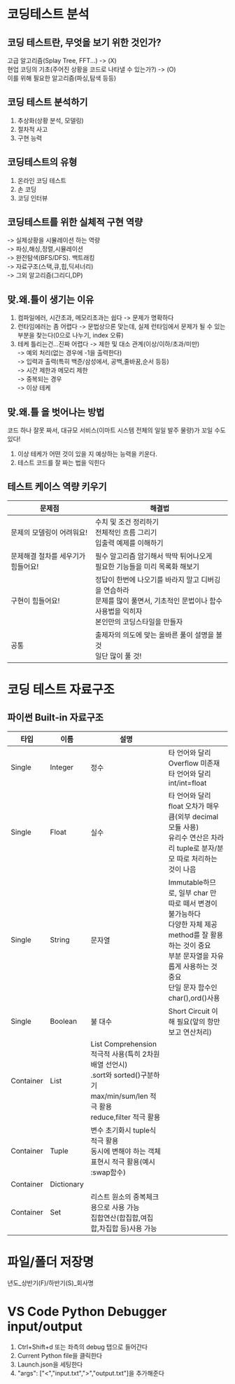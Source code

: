 # 코딩테스트 분석
## 코딩 테스트란, 무엇을 보기 위한 것인가?
고급 알고리즘(Splay Tree, FFT...) -> (X)  
현업 코딩의 기초(주어진 상황을 코드로 나타낼 수 있는가?) -> (O)  
이를 위해 필요한 알고리즘(파싱,탐색 등등)

## 코딩 테스트 분석하기
1. 추상화(상황 분석, 모델링)
2. 절차적 사고
3. 구현 능력  

## 코딩테스트의 유형
1. 온라인 코딩 테스트
2. 손 코딩
3. 코딩 인터뷰

## 코딩테스트를 위한 실체적 구현 역량
-> 실제상황을 시뮬레이션 하는 역량  
-> 파싱,해싱,정렬,시뮬레이션  
-> 완전탐색(BFS/DFS). 백트래킹  
-> 자료구조(스택,큐,힙,딕셔너리)  
-> 그외 알고리즘(그리디,DP)

## 맞.왜.틀이 생기는 이유
1. 컴파일에러, 시간초과, 메모리초과는 쉽다 -> 문제가 명확하다
2. 런타임에러는 좀 어렵다 -> 문법상으론 맞는데, 실제 런타임에서 문제가 될 수 있는 부분을 찾는다(0으로 나누기, index 오류)
3. 테케 틀리는건...진짜 어렵다
-> 제한 및 대소 관계(이상/이하/초과/미만)  
-> 예외 처리(없는 경우에 -1을 출력한다)  
-> 입력과 출력(특히 백준/삼성에서, 공백,줄바꿈,순서 등등)  
-> 시간 제한과 메모리 제한  
-> 중복되는 경우  
-> 이상 테케

## 맞.왜.틀 을 벗어나는 방법
코드 하나 잘못 짜서, 대규모 서비스(이마트 시스템 전체의 일일 발주 물량)가 꼬일 수도 있다!  
1. 이상 테케가 어떤 것이 있을 지 예상하는 능력을 키운다.
2. 테스트 코드를 잘 짜는 법을 익힌다


## 테스트 케이스 역량 키우기
|문제점|해결법|
|--|--|
|문제의 모델링이 어려워요!|수치 및 조건 정리하기<br>전체적인 흐름 그리기<br>입출력 예제를 이해하기|
|문제해결 절차를 세우기가 힘들어요!|필수 알고리즘 암기해서 딱딱 튀어나오게<br>필요한 기능들을 미리 목록화 해보기|
|구현이 힘들어요!|정답이 한번에 나오기를 바라지 말고 디버깅을 연습하라<br>문제를 많이 풀면서, 기초적인 문법이나 함수 사용법을 익히자<br>본인만의 코딩스타일을 만들자|
|공통|출제자의 의도에 맞는 올바른 풀이 설명을 볼 것<br>일단 많이 풀 것!|

# 코딩 테스트 자료구조
## 파이썬 Built-in 자료구조
|타입|이름|설명||
|--|--|--|--|
|Single|Integer|정수|타 언어와 달리 Overflow 미존재<br>타 언어와 달리 int/int=float|
|Single|Float|실수|타 언어와 달리 float 오차가 매우 큼(외부 decimal 모듈 사용)<br>유리수 연산은 차라리 tuple로 분자/분모 따로 처리하는 것이 나음|
|Single|String|문자열|Immutable하므로, 일부 char 만 따로 떼서 변경이 불가능하다<br>다양한 자체 제공 method를 잘 활용하는 것이 중요 <br> 부분 문자열을 자유롭게 사용하는 것 중요<br>단일 문자 함수인 char(),ord()사용|
|Single|Boolean|불 대수|Short Circuit 이해 필요(앞의 항만 보고 연산처리)|
|Container|List|List Comprehension 적극적 사용(특히 2차원 배열 선언시)<br>.sort와 sorted()구분하기<br>max/min/sum/len 적극 활용<br>reduce,filter 적극 활용|
|Container|Tuple|변수 초기화시 tuple식 적극 활용<br>동시에 변해야 하는 객체 표현시 적극 활용(예시 :swap함수)|
|Container|Dictionary||
|Container|Set|리스트 원소의 중복체크용으로 사용 가능<br>집합연산(합집합,여집합,차집합 등)사용 가능|

# 파일/폴더 저장명
년도_상반기(F)/하반기(S)_회사명

# VS Code Python Debugger input/output
1. Ctrl+Shift+d 또는 좌측의 debug 탭으로 들어간다
2. Current Python file을 클릭한다
3. Launch.json을 세팅한다
4. "args": ["<","input.txt",">","output.txt"]을 추가해준다

